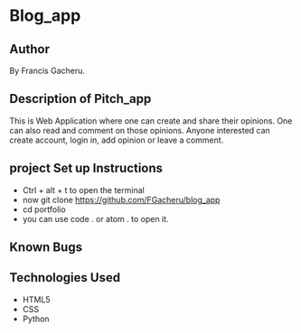# Blog_app
## Author
By  Francis Gacheru.
## Description of Pitch_app
This is Web Application where one can create and share their opinions. One can also read and comment on those opinions. Anyone interested can create account, login in, add opinion or leave a comment.
## project Set up Instructions
* Ctrl + alt + t to open the terminal
* now git clone https://github.com/FGacheru/blog_app
* cd portfolio
* you can use code . or atom . to open it.
## Known Bugs
## Technologies Used
* HTML5
* CSS
* Python
